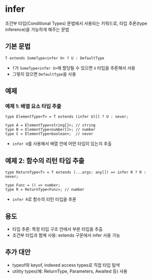 # infer

조건부 타입(Conditional Types) 문법에서 사용되는 키워드로, 타입 추론(type inference)을 가능하게 해주는 문법

## 기본 문법

```
T extends SomeType<infer U> ? U : DefaultType
```

- `T`가 `SomeType<infer U>`에 할당될 수 있으면 `U` 타입을 추론해서 사용
- 그렇지 않으면 `DefaultType`을 사용

## 예제

### 예제 1: 배열 요소 타입 추출

```
type ElementType<T> = T extends (infer U)[] ? U : never;

type A = ElementType<string[]>; // string
type B = ElementType<number[]>; // number
type C = ElementType<boolean>;  // never
```

- `infer U`를 사용해서 배열 안에 어떤 타입이 있는지 추출

## 예제 2: 함수의 리턴 타입 추출

```
type ReturnType<T> = T extends (...args: any[]) => infer R ? R : never;

type Func = () => number;
type R = ReturnType<Func>; // number
```

- `infer R`로 함수의 리턴 타입을 추론

## 용도

- 타입 추론: 특정 타입 구조 안에서 부분 타입을 추출
- 조건부 타입과 함께 사용: extends 구문에서 infer 사용 가능

## 추가 대안

- typeof와 keyof, indexed access types로 직접 타입 탐색
- utility types(예: ReturnType, Parameters, Awaited 등) 사용
